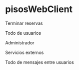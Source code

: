 # pisosWebClient
 
Terminar reservas

Todo de usuarios

Administrador

Servicios externos

Todo de mensajes entre usuarios

